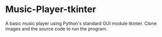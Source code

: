 # Music-Player-tkinter
A basic music player using Python's standard GUI module tkinter.
Clone images and the source code to run the program.

